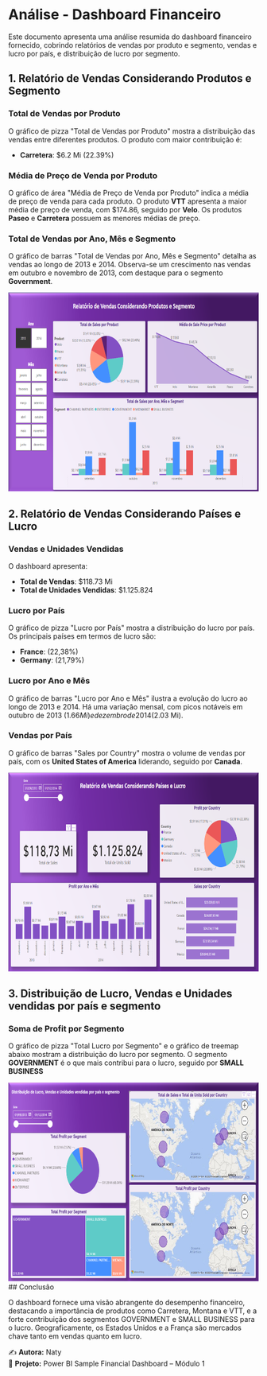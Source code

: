 # Análise - Dashboard Financeiro

Este documento apresenta uma análise resumida do dashboard financeiro fornecido, cobrindo relatórios de vendas por produto e segmento, vendas e lucro por país, e distribuição de lucro por segmento.

## 1. Relatório de Vendas Considerando Produtos e Segmento

### Total de Vendas por Produto

O gráfico de pizza "Total de Vendas por Produto" mostra a distribuição das vendas entre diferentes produtos. O produto com maior contribuição é:

*   **Carretera**: $6.2 Mi (22.39%)

### Média de Preço de Venda por Produto

O gráfico de área "Média de Preço de Venda por Produto" indica a média de preço de venda para cada produto. O produto **VTT** apresenta a maior média de preço de venda, com $174.86, seguido por **Velo**. Os produtos **Paseo** e **Carretera** possuem as menores médias de preço.

### Total de Vendas por Ano, Mês e Segmento

O gráfico de barras "Total de Vendas por Ano, Mês e Segmento" detalha as vendas ao longo de 2013 e 2014. Observa-se um crescimento nas vendas em outubro e novembro de 2013, com destaque para o segmento **Government**.
<div align="center">
  <img src="png/image1.PNG" alt="c" height="400">
</div>

## 2. Relatório de Vendas Considerando Países e Lucro

### Vendas e Unidades Vendidas

O dashboard apresenta:

*   **Total de Vendas**: $118.73 Mi
*   **Total de Unidades Vendidas**: $1.125.824

### Lucro por País

O gráfico de pizza "Lucro por País" mostra a distribuição do lucro por país. Os principais países em termos de lucro são:

*   **France**: (22,38%)
*   **Germany**: (21,79%)

### Lucro por Ano e Mês

O gráfico de barras "Lucro por Ano e Mês" ilustra a evolução do lucro ao longo de 2013 e 2014. Há uma variação mensal, com picos notáveis em outubro de 2013 ($1.66 Mi) e dezembro de 2014 ($2.03 Mi).

### Vendas por País

O gráfico de barras "Sales por Country" mostra o volume de vendas por país, com os **United States of America** liderando, seguido por **Canada**.

<div align="center">
  <img src="png/image2.PNG" alt="c" height="400">
</div>

## 3. Distribuição de Lucro, Vendas e Unidades vendidas por país e segmento

### Soma de Profit por Segmento

O gráfico de pizza "Total Lucro por Segmento" e o gráfico de treemap abaixo mostram a distribuição do lucro por segmento. O segmento **GOVERNMENT** é o que mais contribui para o lucro, seguido por **SMALL BUSINESS**

<div align="center">
  <img src="png/image3.PNG" alt="c" height="400">
</div> 
## Conclusão

O dashboard fornece uma visão abrangente do desempenho financeiro, destacando a importância de produtos como Carretera, Montana e VTT, e a forte contribuição dos segmentos GOVERNMENT e SMALL BUSINESS para o lucro. Geograficamente, os Estados Unidos e a França são mercados chave tanto em vendas quanto em lucro.


✍️ **Autora:** Naty  
📅 **Projeto:** Power BI Sample Financial Dashboard – Módulo 1